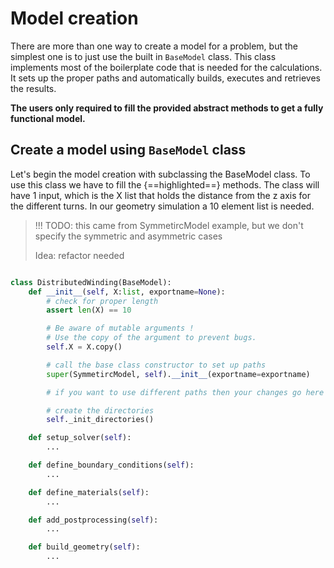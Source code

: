 # Model creation

There are more than one way to create a model for a problem, but the simplest one is to just use the built in `BaseModel` class. This class implements most of the boilerplate code that is needed for the calculations. It sets up the proper paths and automatically builds, executes and retrieves the results.

**The users only required to fill the provided abstract methods to get a fully functional model.**

## Create a model using `BaseModel` class

Let's begin the model creation with subclassing the BaseModel class. To use this class we have to fill the {==highlighted==} methods. The class will have 1 input, which is the X list that holds the distance from the z axis for the different turns. In our geometry simulation a 10 element list is needed.

> !!! TODO: this came from SymmetircModel example, but we don't specify the symmetric and asymmetric cases
>
> Idea: refactor needed

``` python hl_lines="18 21 24 27 30"

class DistributedWinding(BaseModel):
    def __init__(self, X:list, exportname=None):
        # check for proper length
        assert len(X) == 10

        # Be aware of mutable arguments !
        # Use the copy of the argument to prevent bugs.
        self.X = X.copy()

        # call the base class constructor to set up paths
        super(SymmetircModel, self).__init__(exportname=exportname)

        # if you want to use different paths then your changes go here

        # create the directories
        self._init_directories()

    def setup_solver(self):
        ...

    def define_boundary_conditions(self):
        ...

    def define_materials(self):
        ...

    def add_postprocessing(self):
        ...

    def build_geometry(self):
        ...
```
